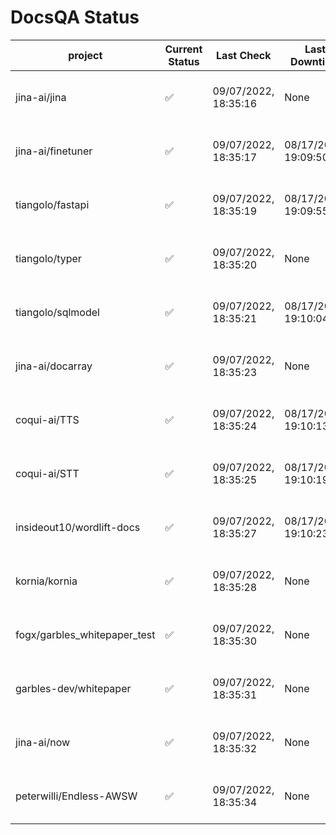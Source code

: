 # DocsQA Status

|          project           |Current Status|     Last Check     |   Last Downtime    |              % Uptime              |
|----------------------------|--------------|--------------------|--------------------|------------------------------------|
|jina-ai/jina                |✅            |09/07/2022, 18:35:16|None                |100.000 (since 08/29/2022, 11:24:14)|
|jina-ai/finetuner           |✅            |09/07/2022, 18:35:17|08/17/2022, 19:09:50|98.714 (since 08/15/2022, 07:09:42) |
|tiangolo/fastapi            |✅            |09/07/2022, 18:35:19|08/17/2022, 19:09:55|98.877 (since 08/15/2022, 07:09:42) |
|tiangolo/typer              |✅            |09/07/2022, 18:35:20|None                |100.000 (since 09/05/2022, 23:29:05)|
|tiangolo/sqlmodel           |✅            |09/07/2022, 18:35:21|08/17/2022, 19:10:04|94.676 (since 08/15/2022, 07:09:42) |
|jina-ai/docarray            |✅            |09/07/2022, 18:35:23|None                |99.739 (since 08/24/2022, 01:39:12) |
|coqui-ai/TTS                |✅            |09/07/2022, 18:35:24|08/17/2022, 19:10:13|99.825 (since 08/15/2022, 07:09:42) |
|coqui-ai/STT                |✅            |09/07/2022, 18:35:25|08/17/2022, 19:10:19|96.967 (since 08/15/2022, 07:09:42) |
|insideout10/wordlift-docs   |✅            |09/07/2022, 18:35:27|08/17/2022, 19:10:23|96.815 (since 08/15/2022, 07:09:42) |
|kornia/kornia               |✅            |09/07/2022, 18:35:28|None                |99.532 (since 08/30/2022, 13:49:49) |
|fogx/garbles_whitepaper_test|✅            |09/07/2022, 18:35:30|None                |100.000 (since 09/05/2022, 12:53:01)|
|garbles-dev/whitepaper      |✅            |09/07/2022, 18:35:31|None                |99.619 (since 08/24/2022, 01:39:12) |
|jina-ai/now                 |✅            |09/07/2022, 18:35:32|None                |100.000 (since 08/24/2022, 01:39:12)|
|peterwilli/Endless-AWSW     |✅            |09/07/2022, 18:35:34|None                |100.000 (since 09/05/2022, 08:33:35)|
